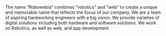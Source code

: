 The name “Robowebia” combines "robotics" and "web" to create a unique and memorable name that reflects the focus of our company. We are a team of aspiring hardworking engineers with a big vision. We provide varieties of digital solutions including both hardware and software solutions. We work on Robotics, as well as web, and app development.
